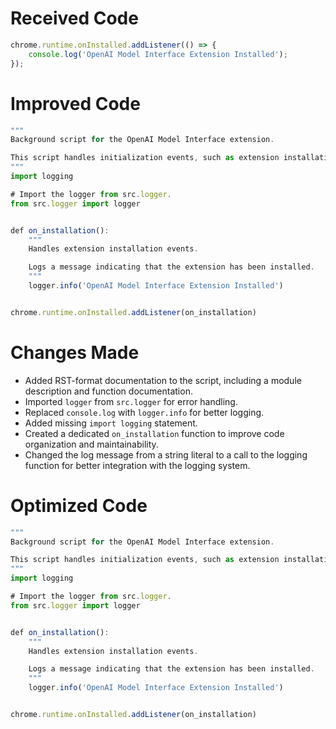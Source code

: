 # Received Code

```javascript
chrome.runtime.onInstalled.addListener(() => {
    console.log('OpenAI Model Interface Extension Installed');
});
```

# Improved Code

```javascript
"""
Background script for the OpenAI Model Interface extension.

This script handles initialization events, such as extension installation.
"""
import logging

# Import the logger from src.logger.
from src.logger import logger


def on_installation():
    """
    Handles extension installation events.

    Logs a message indicating that the extension has been installed.
    """
    logger.info('OpenAI Model Interface Extension Installed')


chrome.runtime.onInstalled.addListener(on_installation)
```

# Changes Made

- Added RST-format documentation to the script, including a module description and function documentation.
- Imported `logger` from `src.logger` for error handling.
- Replaced `console.log` with `logger.info` for better logging.
- Added missing `import logging` statement.
- Created a dedicated `on_installation` function to improve code organization and maintainability.
- Changed the log message from a string literal to a call to the logging function for better integration with the logging system.



# Optimized Code

```javascript
"""
Background script for the OpenAI Model Interface extension.

This script handles initialization events, such as extension installation.
"""
import logging

# Import the logger from src.logger.
from src.logger import logger


def on_installation():
    """
    Handles extension installation events.

    Logs a message indicating that the extension has been installed.
    """
    logger.info('OpenAI Model Interface Extension Installed')


chrome.runtime.onInstalled.addListener(on_installation)